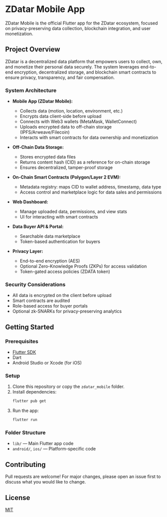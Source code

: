 # ZDatar Mobile App

ZDatar Mobile is the official Flutter app for the ZDatar ecosystem, focused on privacy-preserving data collection, blockchain integration, and user monetization.

## Project Overview

ZDatar is a decentralized data platform that empowers users to collect, own, and monetize their personal data securely. The system leverages end-to-end encryption, decentralized storage, and blockchain smart contracts to ensure privacy, transparency, and fair compensation.

### System Architecture

- **Mobile App (ZDatar Mobile):**
  - Collects data (motion, location, environment, etc.)
  - Encrypts data client-side before upload
  - Connects with Web3 wallets (MetaMask, WalletConnect)
  - Uploads encrypted data to off-chain storage (IPFS/Arweave/Filecoin)
  - Interacts with smart contracts for data ownership and monetization

- **Off-Chain Data Storage:**
  - Stores encrypted data files
  - Returns content hash (CID) as a reference for on-chain storage
  - Ensures decentralized, tamper-proof storage

- **On-Chain Smart Contracts (Polygon/Layer 2 EVM):**
  - Metadata registry: maps CID to wallet address, timestamp, data type
  - Access control and marketplace logic for data sales and permissions

- **Web Dashboard:**
  - Manage uploaded data, permissions, and view stats
  - UI for interacting with smart contracts

- **Data Buyer API & Portal:**
  - Searchable data marketplace
  - Token-based authentication for buyers

- **Privacy Layer:**
  - End-to-end encryption (AES)
  - Optional Zero-Knowledge Proofs (ZKPs) for access validation
  - Token-gated access policies (ZDATA token)

### Security Considerations
- All data is encrypted on the client before upload
- Smart contracts are audited
- Role-based access for buyer portals
- Optional zk-SNARKs for privacy-preserving analytics

## Getting Started

### Prerequisites
- [Flutter SDK](https://docs.flutter.dev/get-started/install)
- Dart
- Android Studio or Xcode (for iOS)

### Setup
1. Clone this repository or copy the `zdatar_mobile` folder.
2. Install dependencies:
   ```sh
   flutter pub get
   ```
3. Run the app:
   ```sh
   flutter run
   ```

### Folder Structure
- `lib/` — Main Flutter app code
- `android/`, `ios/` — Platform-specific code

## Contributing
Pull requests are welcome! For major changes, please open an issue first to discuss what you would like to change.

## License
[MIT](../LICENSE)
